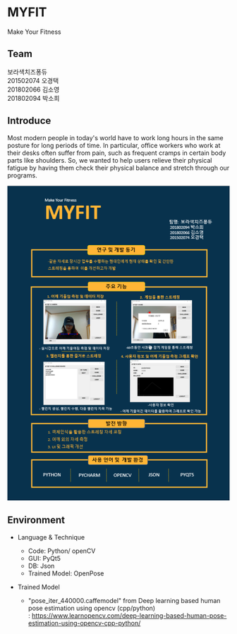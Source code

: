 # MYFIT
Make Your Fitness

## Team
보라색치즈퐁듀</br>
201502074 오경택</br>
201802066 김소영</br>
201802094 박소희</br>

## Introduce
Most modern people in today's world have to work long hours in the same posture for long periods of time. In particular, office workers who work at their desks often suffer from pain, such as frequent cramps in certain body parts like shoulders. So, we wanted to help users relieve their physical fatigue by having them check their physical balance and stretch through our programs.

<img src="POSTER.png" title="MYFIT POSTER" alt="MYFIT POSTER"></img>

## Environment
- Language & Technique
  - Code: Python/ openCV
  - GUI: PyQt5
  - DB: Json
  - Trained Model: OpenPose
  
- Trained Model
  - "pose_iter_440000.caffemodel" 
      from Deep learning based human pose estimation using opencv (cpp/python)</br>
  : <https://www.learnopencv.com/deep-learning-based-human-pose-estimation-using-opencv-cpp-python/>
